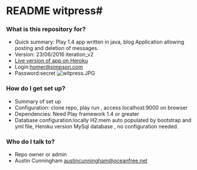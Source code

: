 # README  witpress#

### What is this repository for? ###

* Quick summary: Play 1.4 app written in java, blog Application allowing posting and deletion of messages.
* Version: 23/06/2016 iteration_v2
* [Live version of app on Heroku](http://witpress-austin.herokuapp.com)
* Login:homer@simpson.com
* Password:secret
![witpress.JPG](https://bitbucket.org/repo/B77MGo/images/2537900400-witpress.JPG)

### How do I get set up? ###

* Summary of set up
* Configuration: clone repo, play run , access localhost:9000 on browser
* Dependencies: Need Play framework 1.4 or greater
* Database configuration:locally H2:mem auto populated by bootstrap and yml file, Heroku version MySql database , 
no configuration needed.


### Who do I talk to? ###

* Repo owner or admin
* Austin Cunningham austincunningham@oceanfree.net
